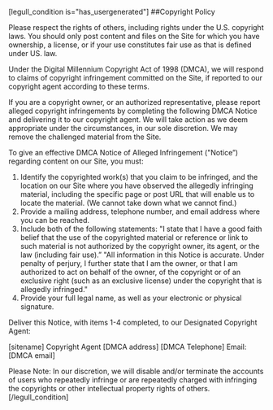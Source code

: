 [legull_condition is="has_usergenerated"]
##Copyright Policy


Please respect the rights of others, including rights under the U.S. copyright laws. You should only post content and files on the Site for which you have ownership, a license, or if your use constitutes fair use as that is defined under US. law.

Under the Digital Millennium Copyright Act of 1998 (DMCA), we will respond to claims of copyright infringement committed on the Site, if reported to our copyright agent according to these terms.

If you are a copyright owner, or an authorized representative, please report alleged copyright infringements by completing the following DMCA Notice and delivering it to our copyright agent. We will take action as we deem appropriate under the circumstances, in our sole discretion.  We may remove the challenged material from the Site.

To give an effective DMCA Notice of Alleged Infringement ("Notice”) regarding content on our Site, you must:

  1. Identify the copyrighted work(s) that you claim to be infringed, and the location on our Site where you have observed the allegedly infringing material, including the specific page or post URL that will enable us to locate the material.  (We cannot take down what we cannot find.)
  2. Provide a mailing address, telephone number, and email address where you can be reached.
  3. Include both of the following statements:
"I state that I have a good faith belief that the use of the copyrighted material or reference or link to such material is not authorized by the copyright owner, its agent, or the law (including fair use).”
"All information in this Notice is accurate.  Under penalty of perjury, I further state that I am the owner, or that I am authorized to act on behalf of the owner, of the copyright or of an exclusive right (such as an exclusive license) under the copyright that is allegedly infringed."
  4. Provide your full legal name, as well as your electronic or physical signature.

Deliver this Notice, with items 1-4 completed, to our Designated Copyright Agent:

[sitename] Copyright Agent
[DMCA address]
[DMCA Telephone]
Email: [DMCA email]


Please Note:  In our discretion, we will disable and/or terminate the accounts of users who repeatedly infringe or are repeatedly charged with infringing the copyrights or other intellectual property rights of others.
[/legull_condition]
